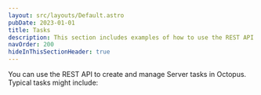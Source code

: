 ```yaml
---
layout: src/layouts/Default.astro
pubDate: 2023-01-01
title: Tasks
description: This section includes examples of how to use the REST API to create and manage Tasks in Octopus.
navOrder: 200
hideInThisSectionHeader: true
---
```

You can use the REST API to create and manage Server tasks in Octopus. Typical tasks might include:
